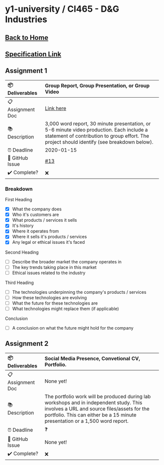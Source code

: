 # y1-university / CI465 - D&G Industries

## [Back to Home](https://github.com/summerysaturn/y1-university)

## [Specification Link](CI465-Specification.pdf)

## Assignment 1

| :package: Deliverables       | Group Report, Group Presentation, or Group Video                                                                                                                                        |
| :--------------------------- | :-------------------------------------------------------------------------------------------------------------------------------------------------------------------------------------- |
| :clipboard: Assignment Doc   | [Link here](https://github.com/summerysaturn/y1-university/blob/main/CI465-Working-in-the-Digital-and-Games-Industries/CI465%20Assessment%201%20Brief.pdf)                              |
| :books: Description          | 3,000 word report, 30 minute presentation, or 5-6 minute video production. Each include a statement of contribution to group effort. The project should identify (see breakdown below). |
| :alarm_clock: Deadline       | 2020-01-15                                                                                                                                                                              |
| :memo: GitHub Issue          | [#13](https://github.com/summerysaturn/y1-university/issues/13)                                                                                                                         |
| :heavy_check_mark: Complete? | :x:                                                                                                                                                                                     |

### Breakdown

First Heading

- [x] What the company does
- [x] Who it's customers are
- [x] What products / services it sells
- [x] It's history
- [x] Where it operates from
- [x] Where it sells it's products / services
- [x] Any legal or ethical issues it's faced

Second Heading

- [ ] Describe the broader market the company operates in
- [ ] The key trends taking place in this market
- [ ] Ethical issues related to the industry

Third Heading

- [ ] The technologies underpinning the company's products / services
- [ ] How these technologies are evolving
- [ ] What the future for these technologies are
- [ ] What technologies might replace them (if applicable)

Conclusion

- [ ] A conclusion on what the future might hold for the company

## Assignment 2

| :package: Deliverables       | Social Media Presence, Convetional CV, Portfolio.                                                                                                                                                                     |
| :--------------------------- | :-------------------------------------------------------------------------------------------------------------------------------------------------------------------------------------------------------------------- |
| :clipboard: Assignment Doc   | None yet!                                                                                                                                                                                                             |
| :books: Description          | The portfolio work will be produced during lab workshops and in independent study. This involves a URL and source files/assets for the portfolio. This can either be a 15 minute presentation or a 1,500 word report. |
| :alarm_clock: Deadline       | :question:                                                                                                                                                                                                            |
| :memo: GitHub Issue          | None yet!                                                                                                                                                                                                             |
| :heavy_check_mark: Complete? | :x:                                                                                                                                                                                                                   |
